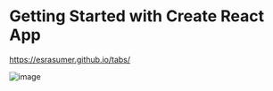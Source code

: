# Getting Started with Create React App

https://esrasumer.github.io/tabs/

![image](https://user-images.githubusercontent.com/100795029/182819532-1dc75982-9645-44ca-bb5f-73eb0f042693.png)


